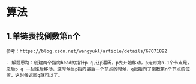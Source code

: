 
# 算法

## 1.单链表找倒数第n个
    参考：https://blog.csdn.net/wangyukl/article/details/67071892
     
    - 解题思路：创建两个指向head的指针p q,让p遍历，p先开始移动，p走到第n-1个节点是，之后p q 一起往后移动，这时候当p指向最后一个节点的时候，q就指向了倒数第n个节点的位置，这时候返回q就可以了。

